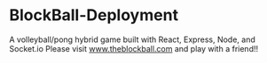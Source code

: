 # BlockBall-Deployment
A volleyball/pong hybrid game built with React, Express, Node, and Socket.io
Please visit www.theblockball.com and play with a friend!!
